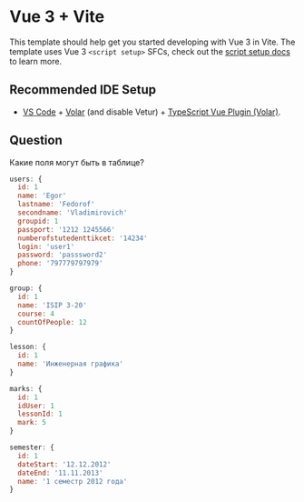 # Vue 3 + Vite

This template should help get you started developing with Vue 3 in Vite. The template uses Vue 3 `<script setup>` SFCs, check out the [script setup docs](https://v3.vuejs.org/api/sfc-script-setup.html#sfc-script-setup) to learn more.

## Recommended IDE Setup

- [VS Code](https://code.visualstudio.com/) + [Volar](https://marketplace.visualstudio.com/items?itemName=Vue.volar) (and disable Vetur) + [TypeScript Vue Plugin (Volar)](https://marketplace.visualstudio.com/items?itemName=Vue.vscode-typescript-vue-plugin).

## Question

Какие поля могут быть в таблице?

```js
users: {
  id: 1
  name: 'Egor'
  lastname: 'Fedorof'
  secondname: 'Vladimirovich'
  groupid: 1
  passport: '1212 1245566'
  numberofstutedenttikcet: '14234'
  login: 'user1'
  password: 'passsword2'
  phone: '797779797979'
}

group: {
  id: 1
  name: 'ISIP 3-20'
  course: 4
  countOfPeople: 12
}

lesson: {
  id: 1
  name: 'Инженерная графика'
}

marks: {
  id: 1
  idUser: 1
  lessonId: 1
  mark: 5
}

semester: {
  id: 1
  dateStart: '12.12.2012'
  dateEnd: '11.11.2013'
  name: '1 семестр 2012 года'
}
```
